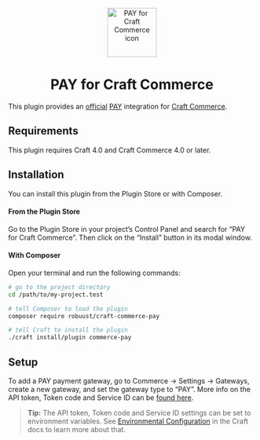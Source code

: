 <p align="center"><img src="./src/icon.svg" width="100" height="100" alt="PAY for Craft Commerce icon"></p>

<h1 align="center">PAY for Craft Commerce</h1>

This plugin provides an [official](https://docs.pay.nl/plugins#hostedsolution_craftcommerce) [PAY](https://www.pay.nl/) integration for [Craft Commerce](https://craftcms.com/commerce).

## Requirements

This plugin requires Craft 4.0 and Craft Commerce 4.0 or later.

## Installation

You can install this plugin from the Plugin Store or with Composer.

#### From the Plugin Store

Go to the Plugin Store in your project’s Control Panel and search for “PAY for Craft Commerce”. Then click on the “Install” button in its modal window.

#### With Composer

Open your terminal and run the following commands:

```bash
# go to the project directory
cd /path/to/my-project.test

# tell Composer to load the plugin
composer require robuust/craft-commerce-pay

# tell Craft to install the plugin
./craft install/plugin commerce-pay
```

## Setup

To add a PAY payment gateway, go to Commerce → Settings → Gateways, create a new gateway, and set the gateway type to “PAY”.
More info on the API token, Token code and Service ID can be [found here](https://docs.pay.nl/plugins#intro-connection).

> **Tip:** The API token, Token code and Service ID settings can be set to environment variables. See [Environmental Configuration](https://docs.craftcms.com/v3/config/environments.html) in the Craft docs to learn more about that.
